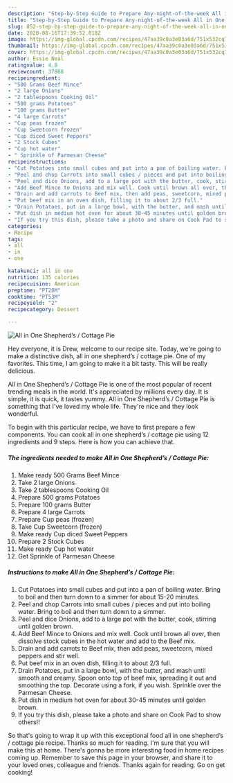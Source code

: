 ```yaml
---
description: "Step-by-Step Guide to Prepare Any-night-of-the-week All in One Shepherd’s / Cottage Pie"
title: "Step-by-Step Guide to Prepare Any-night-of-the-week All in One Shepherd’s / Cottage Pie"
slug: 852-step-by-step-guide-to-prepare-any-night-of-the-week-all-in-one-shepherds-cottage-pie
date: 2020-08-16T17:39:52.018Z
image: https://img-global.cpcdn.com/recipes/47aa39c0a3e03a6d/751x532cq70/all-in-one-shepherds-cottage-pie-recipe-main-photo.jpg
thumbnail: https://img-global.cpcdn.com/recipes/47aa39c0a3e03a6d/751x532cq70/all-in-one-shepherds-cottage-pie-recipe-main-photo.jpg
cover: https://img-global.cpcdn.com/recipes/47aa39c0a3e03a6d/751x532cq70/all-in-one-shepherds-cottage-pie-recipe-main-photo.jpg
author: Essie Neal
ratingvalue: 4.8
reviewcount: 37868
recipeingredient:
- "500 Grams Beef Mince"
- "2 large Onions"
- "2 tablespoons Cooking Oil"
- "500 grams Potatoes"
- "100 grams Butter"
- "4 large Carrots"
- "Cup peas frozen"
- "Cup Sweetcorn frozen"
- "Cup diced Sweet Peppers"
- "2 Stock Cubes"
- "Cup hot water"
- " Sprinkle of Parmesan Cheese"
recipeinstructions:
- "Cut Potatoes into small cubes and put into a pan of boiling water. Bring to boil and then turn down to a simmer for about 15-20 minutes."
- "Peel and chop Carrots into small cubes / pieces and put into boiling water. Bring to boil and then turn down to a simmer."
- "Peel and dice Onions, add to a large pot with the butter, cook, stirring until golden brown."
- "Add Beef Mince to Onions and mix well. Cook until brown all over, then dissolve stock cubes in the hot water and add to the Beef mix."
- "Drain and add carrots to Beef mix, then add peas, sweetcorn, mixed peppers and stir well."
- "Put beef mix in an oven dish, filling it to about 2/3 full."
- "Drain Potatoes, put in a large bowl, with the butter, and mash until smooth and creamy. Spoon onto top of beef mix, spreading it out and smoothing the top. Decorate using a fork, if you wish. Sprinkle over the Parmesan Cheese."
- "Put dish in medium hot oven for about 30-45 minutes until golden brown."
- "If you try this dish, please take a photo and share on Cook Pad to show others!!"
categories:
- Recipe
tags:
- all
- in
- one

katakunci: all in one 
nutrition: 135 calories
recipecuisine: American
preptime: "PT28M"
cooktime: "PT53M"
recipeyield: "2"
recipecategory: Dessert

---
```



![All in One Shepherd’s / Cottage Pie](https://img-global.cpcdn.com/recipes/47aa39c0a3e03a6d/751x532cq70/all-in-one-shepherds-cottage-pie-recipe-main-photo.jpg)

Hey everyone, it is Drew, welcome to our recipe site. Today, we're going to make a distinctive dish, all in one shepherd’s / cottage pie. One of my favorites. This time, I am going to make it a bit tasty. This will be really delicious.



All in One Shepherd’s / Cottage Pie is one of the most popular of recent trending meals in the world. It's appreciated by millions every day. It is simple, it is quick, it tastes yummy. All in One Shepherd’s / Cottage Pie is something that I've loved my whole life. They're nice and they look wonderful.


To begin with this particular recipe, we have to first prepare a few components. You can cook all in one shepherd’s / cottage pie using 12 ingredients and 9 steps. Here is how you can achieve that.

<!--inarticleads1-->

##### The ingredients needed to make All in One Shepherd’s / Cottage Pie:

1. Make ready 500 Grams Beef Mince
1. Take 2 large Onions
1. Take 2 tablespoons Cooking Oil
1. Prepare 500 grams Potatoes
1. Prepare 100 grams Butter
1. Prepare 4 large Carrots
1. Prepare Cup peas (frozen)
1. Take Cup Sweetcorn (frozen)
1. Make ready Cup diced Sweet Peppers
1. Prepare 2 Stock Cubes
1. Make ready Cup hot water
1. Get  Sprinkle of Parmesan Cheese




<!--inarticleads2-->

##### Instructions to make All in One Shepherd’s / Cottage Pie:

1. Cut Potatoes into small cubes and put into a pan of boiling water. Bring to boil and then turn down to a simmer for about 15-20 minutes.
1. Peel and chop Carrots into small cubes / pieces and put into boiling water. Bring to boil and then turn down to a simmer.
1. Peel and dice Onions, add to a large pot with the butter, cook, stirring until golden brown.
1. Add Beef Mince to Onions and mix well. Cook until brown all over, then dissolve stock cubes in the hot water and add to the Beef mix.
1. Drain and add carrots to Beef mix, then add peas, sweetcorn, mixed peppers and stir well.
1. Put beef mix in an oven dish, filling it to about 2/3 full.
1. Drain Potatoes, put in a large bowl, with the butter, and mash until smooth and creamy. Spoon onto top of beef mix, spreading it out and smoothing the top. Decorate using a fork, if you wish. Sprinkle over the Parmesan Cheese.
1. Put dish in medium hot oven for about 30-45 minutes until golden brown.
1. If you try this dish, please take a photo and share on Cook Pad to show others!!




So that's going to wrap it up with this exceptional food all in one shepherd’s / cottage pie recipe. Thanks so much for reading. I'm sure that you will make this at home. There's gonna be more interesting food in home recipes coming up. Remember to save this page in your browser, and share it to your loved ones, colleague and friends. Thanks again for reading. Go on get cooking!
